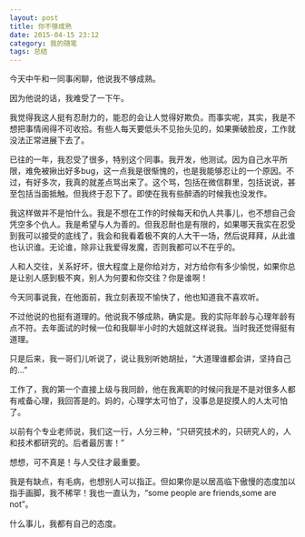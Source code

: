 ```yaml
---
layout: post
title: 你不够成熟
date: 2015-04-15 23:12
category: 我的随笔
tags: 总结
---
```


今天中午和一同事闲聊，他说我不够成熟。 

因为他说的话，我难受了一下午。

我觉得我这人挺有忍耐力的，能忍的会让人觉得好欺负。而事实呢，其实，我是不想把事情闹得不可收拾。有些人每天要低头不见抬头见的，如果撕破脸皮，工作就没法正常进展下去了。 

已往的一年，我忍受了很多，特别这个同事。我开发，他测试。因为自己水平所限，难免被揪出好多bug，这一点我是很惭愧的，也是我能够忍让的一个原因。不过，有好多次，我真的就差点骂出来了。这个骂，包括在微信群里，包括说说，甚至包括当面抵触。但我终于忍下了。即使在我有些醉酒的时候我也没发作。 

我这样做并不是怕什么。我是不想在工作的时候每天和仇人共事儿，也不想自己会凭空多个仇人。我是希望与人为善的。但我忍耐也是有限的，如果哪天我实在忍受到我可以接受的底线了，我会和我看着极不爽的人大干一场，然后说拜拜，从此谁也认识谁。无论谁，除非让我爱得发魔，否则我都可以不在乎的。 

人和人交往，关系好坏，很大程度上是你给对方，对方给你有多少愉悦，如果你总是让别人感到极不爽，别人为何要和你交往？你是谁啊！ 

今天同事说我，在他面前，我立刻表现不愉快了，他也知道我不喜欢听。 

不过他说的也挺有道理的。他说我不够成熟，确实是。我的实际年龄与心理年龄有点不符。去年面试的时候一位和我聊半小时的大姐就这样说我。当时我还觉得挺有道理。

只是后来，我一哥们儿听说了，说让我别听她胡扯，“大道理谁都会讲，坚持自己的…” 

工作了，我的第一个直接上级与我同龄，他在我离职的时候问我是不是对很多人都有戒备心理，我回答是的。妈的，心理学太可怕了，没事总是捉摸人的人太可怕了。 

以前有个专业老师说，我们这一行，人分三种，“只研究技术的，只研究人的，人和技术都研究的。后者最厉害！” 

想想，可不真是！与人交往才最重要。

我是有缺点，有毛病，也想别人可以指正。但如果你是以居高临下傲慢的态度加以指手画脚，我不稀罕！我也一直认为，“some people are friends,some are not”。 

什么事儿，我都有自己的态度。
